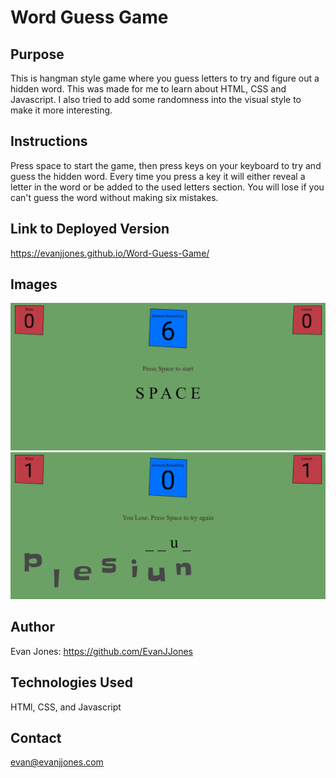 # Word Guess Game

## Purpose

This is hangman style game where you guess letters to try and figure out a hidden word. This was made for me to learn about HTML, CSS and Javascript. I also tried to add some randomness into the visual style to make it more interesting.

## Instructions

Press space to start the game, then press keys on your keyboard to try and guess the hidden word. Every time you press a key it will either reveal a letter in the word or be added to the used letters section. You will lose if you can't guess the word without making six mistakes.

## Link to Deployed Version
https://evanjjones.github.io/Word-Guess-Game/

## Images

![Screenshot](./Screenshot1.png)
![Screenshot](./Screenshot2.png)

## Author

Evan Jones: https://github.com/EvanJJones

## Technologies Used

HTMl, CSS, and Javascript

## Contact

evan@evanjjones.com
